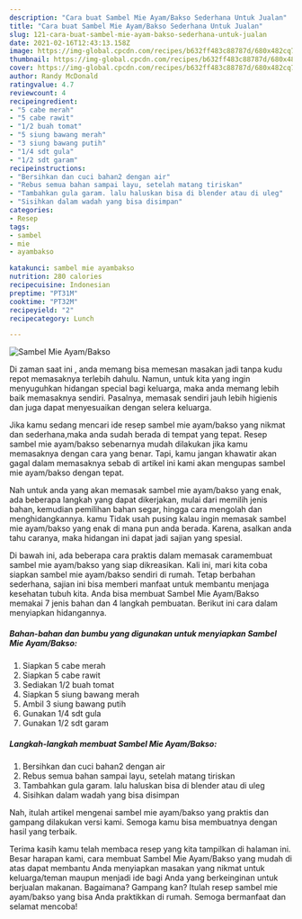 ```yaml
---
description: "Cara buat Sambel Mie Ayam/Bakso Sederhana Untuk Jualan"
title: "Cara buat Sambel Mie Ayam/Bakso Sederhana Untuk Jualan"
slug: 121-cara-buat-sambel-mie-ayam-bakso-sederhana-untuk-jualan
date: 2021-02-16T12:43:13.158Z
image: https://img-global.cpcdn.com/recipes/b632ff483c88787d/680x482cq70/sambel-mie-ayambakso-foto-resep-utama.jpg
thumbnail: https://img-global.cpcdn.com/recipes/b632ff483c88787d/680x482cq70/sambel-mie-ayambakso-foto-resep-utama.jpg
cover: https://img-global.cpcdn.com/recipes/b632ff483c88787d/680x482cq70/sambel-mie-ayambakso-foto-resep-utama.jpg
author: Randy McDonald
ratingvalue: 4.7
reviewcount: 4
recipeingredient:
- "5 cabe merah"
- "5 cabe rawit"
- "1/2 buah tomat"
- "5 siung bawang merah"
- "3 siung bawang putih"
- "1/4 sdt gula"
- "1/2 sdt garam"
recipeinstructions:
- "Bersihkan dan cuci bahan2 dengan air"
- "Rebus semua bahan sampai layu, setelah matang tiriskan"
- "Tambahkan gula garam. lalu haluskan bisa di blender atau di uleg"
- "Sisihkan dalam wadah yang bisa disimpan"
categories:
- Resep
tags:
- sambel
- mie
- ayambakso

katakunci: sambel mie ayambakso 
nutrition: 280 calories
recipecuisine: Indonesian
preptime: "PT31M"
cooktime: "PT32M"
recipeyield: "2"
recipecategory: Lunch

---
```



![Sambel Mie Ayam/Bakso](https://img-global.cpcdn.com/recipes/b632ff483c88787d/680x482cq70/sambel-mie-ayambakso-foto-resep-utama.jpg)

Di zaman  saat ini , anda memang bisa memesan masakan jadi tanpa kudu repot memasaknya terlebih dahulu. Namun, untuk kita yang ingin menyuguhkan hidangan special bagi keluarga, maka anda memang lebih baik memasaknya sendiri. Pasalnya, memasak sendiri jauh lebih higienis dan juga dapat menyesuaikan dengan selera keluarga.

Jika kamu sedang mencari ide resep sambel mie ayam/bakso yang nikmat dan sederhana,maka anda sudah berada di tempat yang tepat. Resep sambel mie ayam/bakso  sebenarnya mudah dilakukan jika kamu memasaknya dengan cara yang benar. Tapi, kamu jangan khawatir akan gagal dalam memasaknya 
sebab di artikel ini kami akan mengupas sambel mie ayam/bakso dengan tepat.  



Nah untuk anda yang akan memasak sambel mie ayam/bakso yang enak, ada beberapa langkah yang dapat dikerjakan, mulai dari memilih jenis bahan, kemudian pemilihan bahan segar, hingga cara mengolah dan menghidangkannya. kamu Tidak usah pusing kalau ingin memasak sambel mie ayam/bakso yang enak di mana pun anda berada. Karena, asalkan anda  tahu caranya, maka hidangan ini dapat jadi sajian yang spesial.

Di bawah ini, ada beberapa cara praktis  dalam memasak caramembuat sambel mie ayam/bakso yang siap dikreasikan. Kali ini, mari kita coba siapkan sambel mie ayam/bakso sendiri di rumah. Tetap berbahan sederhana, sajian ini bisa memberi manfaat untuk membantu menjaga kesehatan tubuh kita. Anda bisa membuat Sambel Mie Ayam/Bakso memakai 7 jenis bahan dan 4 langkah pembuatan. Berikut ini cara dalam menyiapkan hidangannya.

<!--inarticleads1-->

##### Bahan-bahan dan bumbu yang digunakan untuk menyiapkan Sambel Mie Ayam/Bakso:

1. Siapkan 5 cabe merah
1. Siapkan 5 cabe rawit
1. Sediakan 1/2 buah tomat
1. Siapkan 5 siung bawang merah
1. Ambil 3 siung bawang putih
1. Gunakan 1/4 sdt gula
1. Gunakan 1/2 sdt garam




<!--inarticleads2-->

##### Langkah-langkah membuat Sambel Mie Ayam/Bakso:

1. Bersihkan dan cuci bahan2 dengan air
1. Rebus semua bahan sampai layu, setelah matang tiriskan
1. Tambahkan gula garam. lalu haluskan bisa di blender atau di uleg
1. Sisihkan dalam wadah yang bisa disimpan




Nah, itulah artikel mengenai  sambel mie ayam/bakso  yang praktis dan gampang dilakukan versi kami. Semoga kamu bisa membuatnya dengan hasil yang terbaik. 

Terima kasih kamu telah membaca resep yang kita tampilkan di halaman ini. Besar harapan kami, cara membuat  Sambel Mie Ayam/Bakso yang mudah di atas dapat membantu Anda menyiapkan masakan yang nikmat untuk keluarga/teman maupun menjadi ide bagi Anda yang berkeinginan untuk berjualan makanan. Bagaimana? Gampang kan? Itulah resep sambel mie ayam/bakso yang bisa Anda praktikkan di rumah. Semoga bermanfaat dan selamat mencoba!

